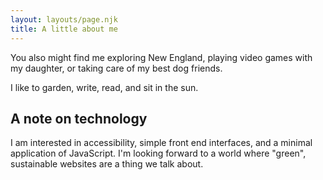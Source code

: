 ```yaml
---
layout: layouts/page.njk
title: A little about me
---
```


You also might find me exploring New England, playing video games with my daughter, or taking care of my best dog friends.

I like to garden, write, read, and sit in the sun.

## A note on technology

I am interested in accessibility, simple front end interfaces, and a minimal application of JavaScript. I'm looking forward to a world where "green", sustainable websites are a thing we talk about.
